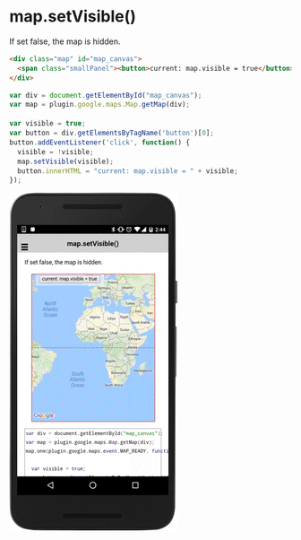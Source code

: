 # map.setVisible()

If set false, the map is hidden.

```html
<div class="map" id="map_canvas">
  <span class="smallPanel"><button>current: map.visible = true</button></span>
</div>
```

```js
var div = document.getElementById("map_canvas");
var map = plugin.google.maps.Map.getMap(div);

var visible = true;
var button = div.getElementsByTagName('button')[0];
button.addEventListener('click', function() {
  visible = !visible;
  map.setVisible(visible);
  button.innerHTML = "current: map.visible = " + visible;
});

```

![](image.gif)
